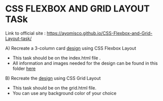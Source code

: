 # CSS FLEXBOX AND GRID LAYOUT TASk

Link to official site : https://ayomisco.github.io/CSS-Flexbox-and-Grid-Layout-task/

A) Recreate a 3-column card [design](https://res.cloudinary.com/dz209s6jk/image/upload/q_auto:good,w_900/Challenges/ofrkupd8a9wh1wenvr8c.jpg) using CSS Flexbox  Layout

- This task should be on the index.html file .
- All information and images needed for the design can be found in this folder [here](https://drive.google.com/drive/folders/1BMnIuvpsDB2n2EmHpcWD4aqSiN3_0a7T?usp=sharing)

B) Recreate the [design](https://drive.google.com/file/d/1agB-HQY_mq-P9KgCJQxqjXAcCqwbWfm6/view?usp=sharing) using CSS Grid Layout

- This task should be on the grid.html file.
- You can use any background color of your choice
